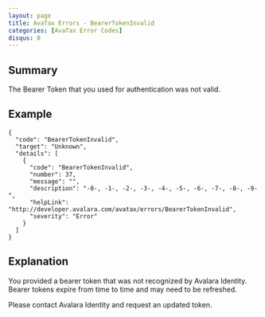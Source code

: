 ```yaml
---
layout: page
title: AvaTax Errors - BearerTokenInvalid
categories: [AvaTax Error Codes]
disqus: 0
---
```


## Summary

The Bearer Token that you used for authentication was not valid.

## Example

    {
      "code": "BearerTokenInvalid",
      "target": "Unknown",
      "details": [
        {
          "code": "BearerTokenInvalid",
          "number": 37,
          "message": "",
          "description": "-0-, -1-, -2-, -3-, -4-, -5-, -6-, -7-, -8-, -9-",
          "helpLink": "http://developer.avalara.com/avatax/errors/BearerTokenInvalid",
          "severity": "Error"
        }
      ]
    }

## Explanation

You provided a bearer token that was not recognized by Avalara Identity.  Bearer tokens expire from time to time and may need to be refreshed.  

Please contact Avalara Identity and request an updated token.
